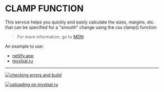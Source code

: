 # CLAMP FUNCTION

This service helps you quickly and easily calculate the sizes, margins, etc. that can be specified for a "smooth" change using the css clamp() function

> For more information, go to [MDN](https://developer.mozilla.org/en-US/docs/Web/CSS/clamp)

An example to use:
- [netlify.app](https://clamp-function-helper.netlify.app/)
- [myxlxal.ru](https://myxlxal.ru/)

---

[![checking errors and build](https://github.com/OlegKrechkovskiy/clamp-function-helper/actions/workflows/github-actions.yml/badge.svg)](https://github.com/OlegKrechkovskiy/clamp-function-helper/actions/workflows/github-actions.yml)

[![uploading on myxlxal.ru](https://github.com/OlegKrechkovskiy/clamp-function-helper/actions/workflows/uploading-to-host.yml/badge.svg)](https://github.com/OlegKrechkovskiy/clamp-function-helper/actions/workflows/uploading-to-host.yml)
